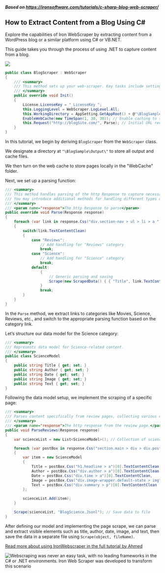 ***Based on <https://ironsoftware.com/tutorials/c-sharp-blog-web-scraper/>***

## How to Extract Content from a Blog Using C#

Explore the capabilities of Iron WebScraper by extracting content from a WordPress blog or a similar platform using C# or VB.NET.

This guide takes you through the process of using .NET to capture content from a blog.

<p><a rel="nofollow" href="https://ironsoftware.com/img/tutorials/webscraping-in-c-sharp/FireShotScreenCaptureGizmodo.jpg" target="_blank"><img src="https://ironsoftware.com/img/tutorials/webscraping-in-c-sharp/FireShotScreenCaptureGizmodo.jpg" class="img-responsive add-shadow img-margin"></a></p>

```cs
public class BlogScraper : WebScraper
{
    /// <summary>
    /// This method sets up your web-scraper. Key tasks include setting the initial URL and defining allowed or banned domains and URL patterns.
    /// </summary>
    public override void Init()
    {
        License.LicenseKey = " LicenseKey ";
        this.LoggingLevel = WebScraper.LogLevel.All;
        this.WorkingDirectory = AppSetting.GetAppRoot() + @"\BlogSample\Output\";
        EnableWebCache(new TimeSpan(1, 30, 30)); // Enable caching to save web pages locally
        this.Request("http://blogSite.com/", Parse); // Initial URL request
    }
}
```

In this tutorial, we begin by deriving `BlogScraper` from the `WebScraper` class.

We designate a directory at `"\BlogSample\Output\"` to store all output and cache files.

We then turn on the web cache to store pages locally in the "WebCache" folder.

Next, we set up a parsing function:

```cs
/// <summary>
/// This method handles parsing of the http Response to capture necessary data.
/// You may introduce additional methods for handling different types of pages.
/// </summary>
/// <param name="response">The http Response to parse</param>
public override void Parse(Response response)
{
    foreach (var link in response.Css("div.section-nav > ul > li > a "))
    {
        switch(link.TextContentClean)
        {
            case "Reviews":
                // Add handling for "Reviews" category
                break;
            case "Science":
                // Add handling for "Science" category
                break;
            default:
                {
                    // Generic parsing and saving
                    Scrape(new ScrapedData() { { "Title", link.TextContentClean } }, "BlogScraper.Jsonl");
                }
                break;
        }
    }
}
```

In the `Parse` method, we extract links to categories like Movies, Science, Reviews, etc., and switch to the appropriate parsing function based on the category link.

Let’s structure our data model for the Science category:

```cs
/// <summary>
/// Represents data model for Science-related content.
/// </summary>
public class ScienceModel
{
    public string Title { get; set; }
    public string Author { get; set; }
    public string Date { get; set; }
    public string Image { get; set; }
    public string Text { get; set; }
}
```

Following the data model setup, we implement the scraping of a specific page:

```cs
/// <summary>
/// Parses content specifically from review pages, collecting various details.
/// </summary>
/// <param name="response">The http response from the review page.</param>
public void ParseReviews(Response response)
{
    var scienceList = new List<ScienceModel>(); // Collection of science articles

    foreach (var postBox in response.Css("section.main > div > div.post-list"))
    {
        var item = new ScienceModel
        {
            Title = postBox.Css("h1.headline > a")[0].TextContentClean,
            Author = postBox.Css("div.author > a")[0].TextContentClean,
            Date = postBox.Css("div.time > a")[0].TextContentClean,
            Image = postBox.Css("div.image-wrapper.default-state > img")[0].Attributes["src"],
            Text = postBox.Css("div.summary > p")[0].TextContentClean
        };
        
        scienceList.Add(item);
    }

    Scrape(scienceList, "BlogScience.Jsonl"); // Save data to file
}
```

After defining our model and implementing the page scrape, we can parse and extract visible elements such as title, author, date, image, and text, then save the data in a separate file using `Scrape(object, fileName)`.

[Read more about using IronWebscraper in the full tutorial by Ahmed](https://ironsoftware.com/webscraping-in-c-sharp/)

<div class="article-img tutorial-img">
	<img src="https://ironsoftware.com/img/tutorials/c-sharp-blog-web-scraper/banner.jpg" alt="Webscraping was never an easy task, with no leading frameworks in the C# or .NET environments. Iron Web Scraper was developed to transform this scenario" class="img-responsive">
</div>